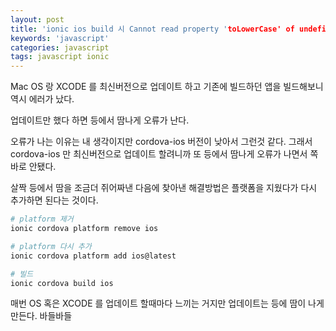 ```yaml
---
layout: post
title: 'ionic ios build 시 Cannot read property 'toLowerCase' of undefined 오류'
keywords: 'javascript'
categories: javascript
tags: javascript ionic
---
```


Mac OS 랑 XCODE 를 최신버전으로 업데이트 하고 기존에 빌드하던 앱을 빌드해보니 역시 에러가 났다.

업데이트만 했다 하면 등에서 땀나게 오류가 난다.

오류가 나는 이유는 내 생각이지만 cordova-ios 버전이 낮아서 그런것 같다. 그래서 cordova-ios 만 최신버전으로 업데이트 할려니까 또 등에서 땀나게 오류가 나면서 쪽바로 안됐다.

살짝 등에서 땀을 조금더 쥐어짜낸 다음에 찾아낸 해결방법은 플랫폼을 지웠다가 다시 추가하면 된다는 것이다.

<ins class="adsbygoogle"
     style="display:block; text-align:center;"
     data-ad-layout="in-article"
     data-ad-format="fluid"
     data-ad-client="ca-pub-7073298118440059"
     data-ad-slot="8400970402"></ins>

<script>
     (adsbygoogle = window.adsbygoogle || []).push({});
</script>

```bash
# platform 제거
ionic cordova platform remove ios

# platform 다시 추가
ionic cordova platform add ios@latest

# 빌드
ionic cordova build ios
```

매번 OS 혹은 XCODE 를 업데이트 할때마다 느끼는 거지만 업데이트는 등에 땀이 나게 만든다. 바들바들
